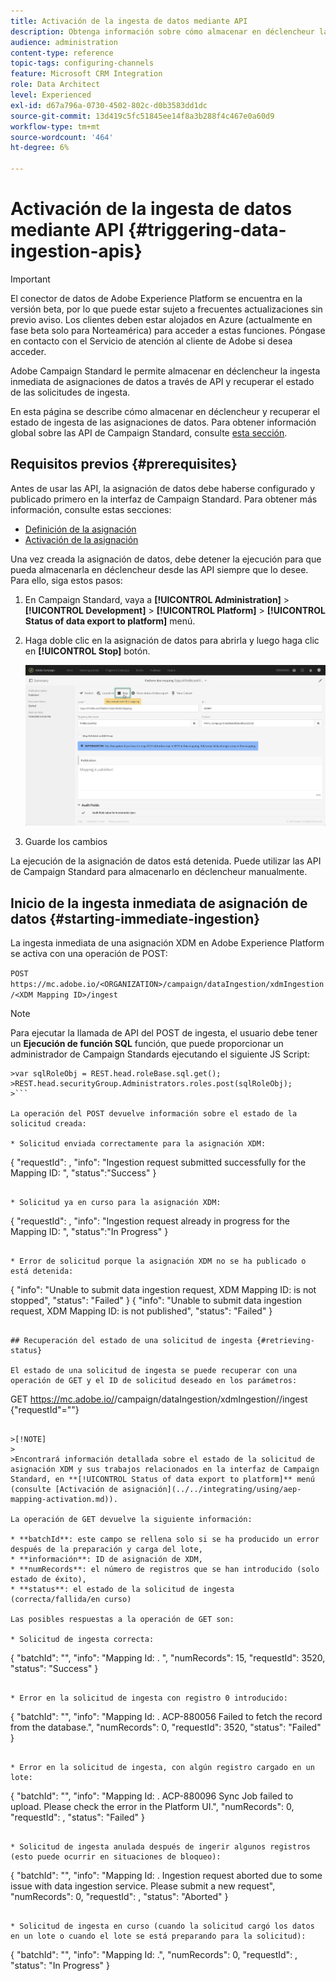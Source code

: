 ```yaml
---
title: Activación de la ingesta de datos mediante API
description: Obtenga información sobre cómo almacenar en déclencheur la ingesta de datos mediante API.
audience: administration
content-type: reference
topic-tags: configuring-channels
feature: Microsoft CRM Integration
role: Data Architect
level: Experienced
exl-id: d67a796a-0730-4502-802c-d0b3583dd1dc
source-git-commit: 13d419c5fc51845ee14f8a3b288f4c467e0a60d9
workflow-type: tm+mt
source-wordcount: '464'
ht-degree: 6%

---
```


# Activación de la ingesta de datos mediante API {#triggering-data-ingestion-apis}

>[!IMPORTANT]
>
>El conector de datos de Adobe Experience Platform se encuentra en la versión beta, por lo que puede estar sujeto a frecuentes actualizaciones sin previo aviso. Los clientes deben estar alojados en Azure (actualmente en fase beta solo para Norteamérica) para acceder a estas funciones. Póngase en contacto con el Servicio de atención al cliente de Adobe si desea acceder.

Adobe Campaign Standard le permite almacenar en déclencheur la ingesta inmediata de asignaciones de datos a través de API y recuperar el estado de las solicitudes de ingesta.

En esta página se describe cómo almacenar en déclencheur y recuperar el estado de ingesta de las asignaciones de datos. Para obtener información global sobre las API de Campaign Standard, consulte [esta sección](../../api/using/get-started-apis.md).

## Requisitos previos {#prerequisites}

Antes de usar las API, la asignación de datos debe haberse configurado y publicado primero en la interfaz de Campaign Standard. Para obtener más información, consulte estas secciones:

* [Definición de la asignación](../../integrating/using/aep-mapping-definition.md)
* [Activación de la asignación](../../integrating/using/aep-mapping-activation.md)

Una vez creada la asignación de datos, debe detener la ejecución para que pueda almacenarla en déclencheur desde las API siempre que lo desee. Para ello, siga estos pasos:

1. En Campaign Standard, vaya a **[!UICONTROL Administration]** > **[!UICONTROL Development]** > **[!UICONTROL Platform]** > **[!UICONTROL Status of data export to platform]** menú.

1. Haga doble clic en la asignación de datos para abrirla y luego haga clic en **[!UICONTROL Stop]** botón.

   ![](assets/aep_datamapping_stop.png)

1. Guarde los cambios

La ejecución de la asignación de datos está detenida. Puede utilizar las API de Campaign Standard para almacenarlo en déclencheur manualmente.

## Inicio de la ingesta inmediata de asignación de datos {#starting-immediate-ingestion}

La ingesta inmediata de una asignación XDM en Adobe Experience Platform se activa con una operación de POST:

`POST https://mc.adobe.io/<ORGANIZATION>/campaign/dataIngestion/xdmIngestion/<XDM Mapping ID>/ingest`

>[!NOTE]
>
>Para ejecutar la llamada de API del POST de ingesta, el usuario debe tener un **Ejecución de función SQL** función, que puede proporcionar un administrador de Campaign Standards ejecutando el siguiente JS Script:
>
>
```
>var sqlRoleObj = REST.head.roleBase.sql.get();
>REST.head.securityGroup.Administrators.roles.post(sqlRoleObj);
>```

La operación del POST devuelve información sobre el estado de la solicitud creada:

* Solicitud enviada correctamente para la asignación XDM:

```
{
"requestId": <value>,
"info": "Ingestion request submitted successfully for the Mapping ID: <value>",
"status":"Success"
}
```

* Solicitud ya en curso para la asignación XDM:

```
{
"requestId": <value>,
"info": "Ingestion request already in progress for the Mapping ID: <value>",
"status":"In Progress"
}
```

* Error de solicitud porque la asignación XDM no se ha publicado o está detenida:

```
{
"info": "Unable to submit data ingestion request, XDM Mapping ID: <value> is not stopped",
"status": "Failed"
}
{
"info": "Unable to submit data ingestion request, XDM Mapping ID: <value> is not published",
"status": "Failed"
}
```

## Recuperación del estado de una solicitud de ingesta {#retrieving-status}

El estado de una solicitud de ingesta se puede recuperar con una operación de GET y el ID de solicitud deseado en los parámetros:

```
GET https://mc.adobe.io/<ORGANIZATION>/campaign/dataIngestion/xdmIngestion/<XDM Mapping ID>/ingest
{"requestId"="<value>"}
```

>[!NOTE]
>
>Encontrará información detallada sobre el estado de la solicitud de asignación XDM y sus trabajos relacionados en la interfaz de Campaign Standard, en **[!UICONTROL Status of data export to platform]** menú (consulte [Activación de asignación](../../integrating/using/aep-mapping-activation.md)).

La operación de GET devuelve la siguiente información:

* **batchId**: este campo se rellena solo si se ha producido un error después de la preparación y carga del lote,
* **información**: ID de asignación de XDM,
* **numRecords**: el número de registros que se han introducido (solo estado de éxito),
* **status**: el estado de la solicitud de ingesta (correcta/fallida/en curso)

Las posibles respuestas a la operación de GET son:

* Solicitud de ingesta correcta:

   ```
   {
   "batchId": "",
   "info": "Mapping Id: <value>. ",
   "numRecords": 15,
   "requestId": 3520,
   "status": "Success"
   }
   ```

* Error en la solicitud de ingesta con registro 0 introducido:

   ```
   {
   "batchId": "",
   "info": "Mapping Id: <value>. ACP-880056 Failed to fetch the record from the database.",
   "numRecords": 0,
   "requestId": 3520,
   "status": "Failed"
   }
   ```

* Error en la solicitud de ingesta, con algún registro cargado en un lote:

   ```
   {
   "batchId": "<value>",
   "info": "Mapping Id: <value>. ACP-880096 Sync Job failed to upload. Please check the error in the Platform UI.",
   "numRecords": 0,
   "requestId": <value>,
   "status": "Failed"
   }
   ```

* Solicitud de ingesta anulada después de ingerir algunos registros (esto puede ocurrir en situaciones de bloqueo):

   ```
   {
   "batchId": "",
   "info": "Mapping Id: <value>. Ingestion request aborted due to some issue with data ingestion service. Please submit a new request",
   "numRecords": 0,
   "requestId": <value>,
   "status": "Aborted"
   }
   ```

* Solicitud de ingesta en curso (cuando la solicitud cargó los datos en un lote o cuando el lote se está preparando para la solicitud):

   ```
   {
   "batchId": "",
   "info": "Mapping Id: <value>.",
   "numRecords": 0,
   "requestId": <value>,
   "status": "In Progress"
   }
   ```
